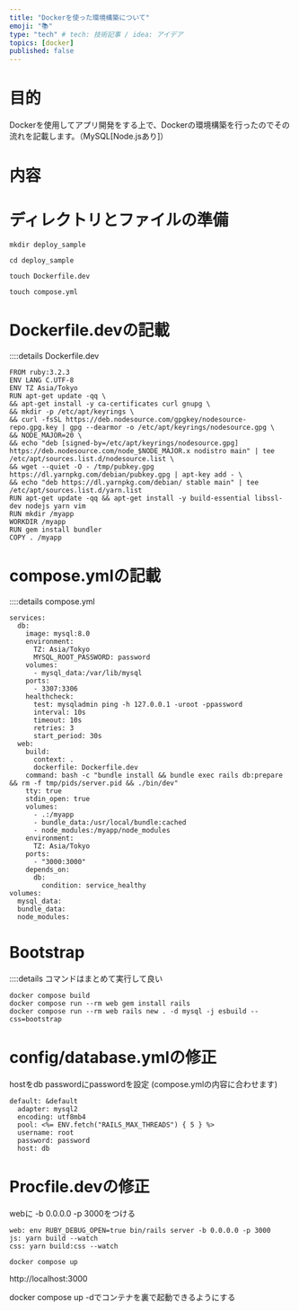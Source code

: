 ```yaml
---
title: "Dockerを使った環境構築について"
emoji: "📚"
type: "tech" # tech: 技術記事 / idea: アイデア
topics: [docker]
published: false
---
```

# 目的
Dockerを使用してアプリ開発をする上で、Dockerの環境構築を行ったのでその流れを記載します。（MySQL[Node.jsあり]）

# 内容

# ディレクトリとファイルの準備
```
mkdir deploy_sample
```
```
cd deploy_sample
```
```
touch Dockerfile.dev
```
```
touch compose.yml
```



# Dockerfile.devの記載
::::details Dockerfile.dev
```
FROM ruby:3.2.3
ENV LANG C.UTF-8
ENV TZ Asia/Tokyo
RUN apt-get update -qq \
&& apt-get install -y ca-certificates curl gnupg \
&& mkdir -p /etc/apt/keyrings \
&& curl -fsSL https://deb.nodesource.com/gpgkey/nodesource-repo.gpg.key | gpg --dearmor -o /etc/apt/keyrings/nodesource.gpg \
&& NODE_MAJOR=20 \
&& echo "deb [signed-by=/etc/apt/keyrings/nodesource.gpg] https://deb.nodesource.com/node_$NODE_MAJOR.x nodistro main" | tee /etc/apt/sources.list.d/nodesource.list \
&& wget --quiet -O - /tmp/pubkey.gpg https://dl.yarnpkg.com/debian/pubkey.gpg | apt-key add - \
&& echo "deb https://dl.yarnpkg.com/debian/ stable main" | tee /etc/apt/sources.list.d/yarn.list
RUN apt-get update -qq && apt-get install -y build-essential libssl-dev nodejs yarn vim
RUN mkdir /myapp
WORKDIR /myapp
RUN gem install bundler
COPY . /myapp
```

# compose.ymlの記載
::::details compose.yml
```
services:
  db:
    image: mysql:8.0
    environment:
      TZ: Asia/Tokyo
      MYSQL_ROOT_PASSWORD: password
    volumes:
      - mysql_data:/var/lib/mysql
    ports:
      - 3307:3306
    healthcheck:
      test: mysqladmin ping -h 127.0.0.1 -uroot -ppassword
      interval: 10s
      timeout: 10s
      retries: 3
      start_period: 30s
  web:
    build:
      context: .
      dockerfile: Dockerfile.dev
    command: bash -c "bundle install && bundle exec rails db:prepare && rm -f tmp/pids/server.pid && ./bin/dev"
    tty: true
    stdin_open: true
    volumes:
      - .:/myapp
      - bundle_data:/usr/local/bundle:cached
      - node_modules:/myapp/node_modules
    environment:
      TZ: Asia/Tokyo
    ports:
      - "3000:3000"
    depends_on:
      db:
        condition: service_healthy
volumes:
  mysql_data:
  bundle_data:
  node_modules:
```

# Bootstrap
::::details コマンドはまとめて実行して良い
```
docker compose build
docker compose run --rm web gem install rails
docker compose run --rm web rails new . -d mysql -j esbuild --css=bootstrap 
```

# config/database.ymlの修正
hostをdb
passwordにpasswordを設定
(compose.ymlの内容に合わせます)
```
default: &default
  adapter: mysql2
  encoding: utf8mb4
  pool: <%= ENV.fetch("RAILS_MAX_THREADS") { 5 } %>
  username: root
  password: password
  host: db
```

# Procfile.devの修正
webに -b 0.0.0.0 -p 3000をつける
```
web: env RUBY_DEBUG_OPEN=true bin/rails server -b 0.0.0.0 -p 3000
js: yarn build --watch
css: yarn build:css --watch
```
```
docker compose up
```
http://localhost:3000

docker compose up -dでコンテナを裏で起動できるようにする